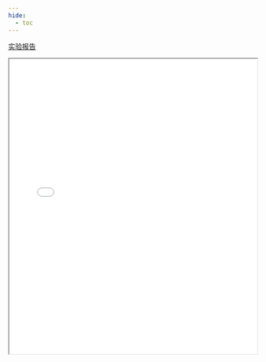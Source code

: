 ```yaml
---
hide:
  - toc
---
```

[实验报告](./Wlab7.pdf)
<iframe src="../Wlab7.pdf" width="100%" height="600px"></iframe>
